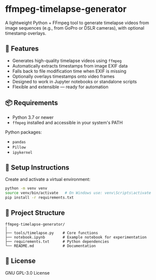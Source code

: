 
# ffmpeg-timelapse-generator

A lightweight Python + FFmpeg tool to generate timelapse videos from image sequences (e.g., from GoPro or DSLR cameras), with optional timestamp overlays.

## 🚀 Features

- Generates high-quality timelapse videos using `ffmpeg`
- Automatically extracts timestamps from image EXIF data
- Falls back to file modification time when EXIF is missing
- Optionally overlays timestamps onto video frames
- Designed to work in Jupyter notebooks or standalone scripts
- Flexible and extensible — ready for automation

## 📦 Requirements

- Python 3.7 or newer
- `ffmpeg` installed and accessible in your system's PATH

Python packages:
- `pandas`
- `Pillow`
- `ipykernel`

## 🔧 Setup Instructions

Create and activate a virtual environment:

```bash
python -m venv venv
source venv/bin/activate   # On Windows use: venv\Scripts\activate
pip install -r requirements.txt
```

## 📂 Project Structure

```
ffmpeg-timelapse-generator/
│
├── tools/timelapse.py    # Core functions
├── notebook.ipynb        # Example notebook for experimentation
├── requirements.txt      # Python dependencies
└── README.md             # Documentation
```

## 📝 License

GNU GPL-3.0 License
